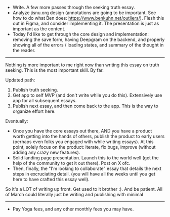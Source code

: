 - Write. A few more passes through the seeking truth essay.
- Analyze jisnu.org design (annotations are going to be important. See how to do what Ben does: https://www.benkuhn.net/outliers/). Flesh this out in Figma, and consider implementing it. The presentation is just as important as the content.
- Today I'd like to get through the core design and implementation: removing the save form, having Deepgram on the backend, and properly showing all of the errors / loading states, and summary of the thought in the reader.

---
Nothing is more important to me right now than writing this essay on truth seeking. This is the most important skill. By far.

Updated path:
1. Publish truth seeking.
2. Get app to self MVP (and don't write while you do this). Extensively use app for all subsequent essays.
3. Publish next essay, and then come back to the app. This is the way to organize effort here.

Eventually:
- Once you have the core essays out there, AND you have a product worth getting into the hands of others, publish the product to early users (perhaps even folks you engaged with while writing essays). At this point, solely focus on the product: iterate, fix bugs, improve (without adding any crazy new features).
- Solid landing page presentation. Launch this to the world well (get the help of the community to get it out there). Post on X ofc.
- Then, finally, the "I'm looking to collaborate" essay that details the next steps in excruciating detail. (you will have all the weeks until you get here to have crafted this essay well).

So it's a LOT of writing up front. Get used to it brother :). And be patient. All of March could literally just be writing and publishing with minimal 

---
- Pay Yoga fees, and any other monthly fees you may have.
